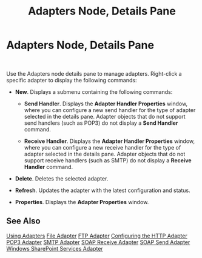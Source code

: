 ﻿---
title: Adapters Node, Details Pane
TOCTitle: Adapters Node, Details Pane
ms:assetid: 5b0e48bc-b205-4a36-9dea-0285062fdce2
ms:mtpsurl: https://msdn.microsoft.com/en-us/library/Aa560335(v=BTS.80)
ms:contentKeyID: 51528273
ms.date: 08/30/2017
mtps_version: v=BTS.80
f1_keywords:
- bts10.admin.resultsobject.adapter
---

# Adapters Node, Details Pane

 

Use the Adapters node details pane to manage adapters. Right-click a specific adapter to display the following commands:

  - **New**. Displays a submenu containing the following commands:
    
      - **Send Handler**. Displays the **Adapter Handler Properties** window, where you can configure a new send handler for the type of adapter selected in the details pane. Adapter objects that do not support send handlers (such as POP3) do not display a **Send Handler** command.
    
      - **Receive Handler**. Displays the **Adapter Handler Properties** window, where you can configure a new receive handler for the type of adapter selected in the details pane. Adapter objects that do not support receive handlers (such as SMTP) do not display a **Receive Handler** command.

  - **Delete**. Deletes the selected adapter.

  - **Refresh**. Updates the adapter with the latest configuration and status.

  - **Properties**. Displays the **Adapter Properties** window.

## See Also

[Using Adapters](https://msdn.microsoft.com/library/aa578103\(v=bts.80\))  
[File Adapter](https://msdn.microsoft.com/library/aa561615\(v=bts.80\))  
[FTP Adapter](https://msdn.microsoft.com/library/aa561215\(v=bts.80\))  
[Configuring the HTTP Adapter](https://msdn.microsoft.com/library/aa560119\(v=bts.80\))  
[POP3 Adapter](https://msdn.microsoft.com/library/aa546737\(v=bts.80\))  
[SMTP Adapter](https://msdn.microsoft.com/library/aa578267\(v=bts.80\))  
[SOAP Receive Adapter](https://msdn.microsoft.com/library/aa578345\(v=bts.80\))  
[SOAP Send Adapter](https://msdn.microsoft.com/library/aa560057\(v=bts.80\))  
[Windows SharePoint Services Adapter](https://msdn.microsoft.com/library/aa548027\(v=bts.80\))

